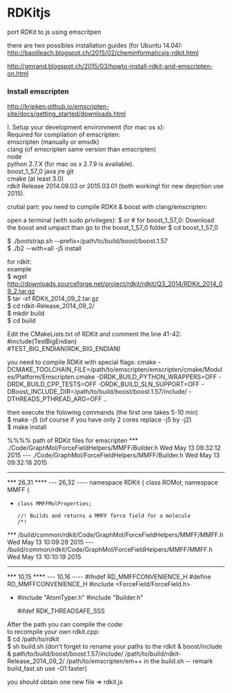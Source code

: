 # RDKitjs
port RDKit to js using emscritpen

there are two possibles installation guides (for Ubuntu 14.04):  
http://baoilleach.blogspot.ch/2015/02/cheminformaticsjs-rdkit.html  

http://gmrand.blogspot.ch/2015/03/howto-install-rdkit-and-emscripten-on.html  

### Install emscripten
http://kripken.github.io/emscripten-site/docs/getting_started/downloads.html


I. Setup your development environmemt (for mac os x):  
Required for compilation of emscripten:  
emscripten (manually or emsdk)  
clang (of emscripten same version than emscripten)  
node   
python 2.7.X (for mac os x 2.7.9 is available).  
boost_1_57_0 
java jre 
git  
cmake (at least 3.0)  
rdkit Release 2014.09.03 or 2015.03.01 (both working! for new depiction use 2015).

crutial part: you need to compile RDKit & boost with clang/emscripten:

open a terminal (with sudo privileges):  $ or # 
for boost_1_57_0: 
Download the boost and umpact than go to the boost_1_57_0 folder
$ cd boost_1_57_0


$ ./bootstrap.sh --prefix=/path/to/build/boost/boost.1.57  
$ ./b2 --with=all -j5 install  

for rdkit:  
example   
$ wget http://downloads.sourceforge.net/project/rdkit/rdkit/Q3_2014/RDKit_2014_09_2.tar.gz  
$ tar -xf RDKit_2014_09_2.tar.gz  
$ cd rdkit-Release_2014_09_2/  
$ mkdir build  
$ cd build  

Edit the CMakeLists.txt of RDKit and comment the line 41-42:  
   #include(TestBigEndian)  
   #TEST_BIG_ENDIAN(RDK_BIG_ENDIAN)  


you need to compile RDKit with special flags:
cmake  -DCMAKE_TOOLCHAIN_FILE=/path/to/emscripten/emscripten/cmake/Modules/Platform/Emscripten.cmake -DRDK_BUILD_PYTHON_WRAPPERS=OFF -DRDK_BUILD_CPP_TESTS=OFF -DRDK_BUILD_SLN_SUPPORT=OFF -DBoost_INCLUDE_DIR=/path/to/build/boost/boost.1.57/include/  -DTHREADS_PTHREAD_ARG=OFF ..  

then execute the folowing commands (the first one takes 5-10 min)  
$ make -j5 (of course if you have only 2 cores replace -j5 by -j2)  
$ make install  


%%%% path of RDKit files for emscripten
*** ./Code/GraphMol/ForceFieldHelpers/MMFF/Builder.h       Wed May 13 09:32:12 2015
--- ./Code/GraphMol/ForceFieldHelpers/MMFF/Builder.h    Wed May 13 09:32:18 2015
***************
*** 26,31 ****
--- 26,32 ----
  namespace RDKit {
    class ROMol;
    namespace MMFF {
+     class MMFFMolProperties;
  
      //! Builds and returns a MMFF force field for a molecule
      /*!

*** /build/common/rdkit/Code/GraphMol/ForceFieldHelpers/MMFF/MMFF.h        Wed May 13 10:09:29 2015
--- /build/common/rdkit/Code/GraphMol/ForceFieldHelpers/MMFF/MMFF.h     Wed May 13 10:10:19 2015
***************
*** 10,15 ****
--- 10,16 ----
  #ifndef RD_MMFFCONVENIENCE_H
  #define RD_MMFFCONVENIENCE_H
  #include <ForceField/ForceField.h>
+ #include "AtomTyper.h"
  #include "Builder.h"
  
  #ifdef RDK_THREADSAFE_SSS

After the path you can compile the code:  
to recompile your own rdkit.cpp:  
$ cd /path/to/rdkit  
$ sh build.sh (don't forget to rename your paths to the rdkit & boost/include & path/to/build/boost/boost.1.57/include/ 
/path/to/build/rdkit-Release_2014_09_2/
/path/to/emscripten/em++ in the build.sh -- remark build_fast.sh use -O1 faster)

you should obtain one new file => rdkit.js 
